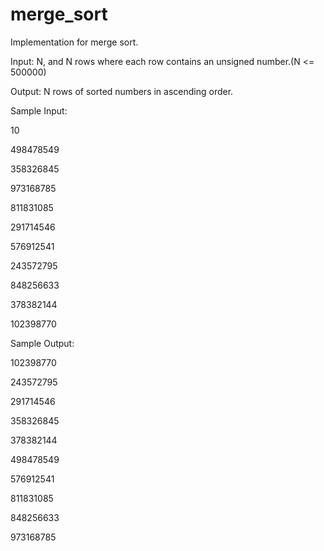 # merge_sort
Implementation for merge sort.

Input: N, and N rows where each row contains an unsigned number.(N <= 500000)

Output: N rows of sorted numbers in ascending order.


Sample Input:

10

498478549

358326845

973168785

811831085

291714546

576912541

243572795

848256633

378382144

102398770


Sample Output:

102398770

243572795

291714546

358326845

378382144

498478549

576912541

811831085

848256633

973168785

